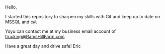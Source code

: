 Hello,   

I started this repository to sharpen my skills with Git and keep up to date on MSSQL and c#.  

Yoyu can contact me at my business email account of trucking@RamsHillFarm.com

Have a great day and drive safe!
Eric

